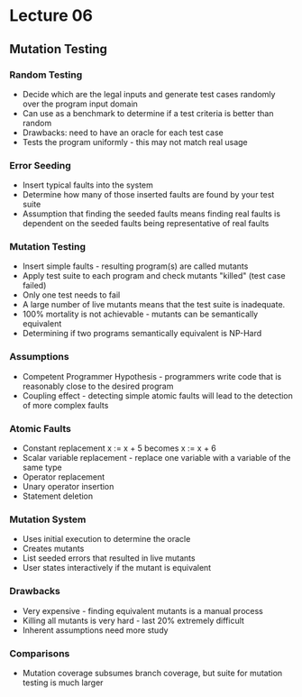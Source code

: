 # Lecture 06

## Mutation Testing

### Random Testing

* Decide which are the legal inputs and generate test cases randomly over the program
input domain
* Can use as a benchmark to determine if a test criteria is better than random
* Drawbacks: need to have an oracle for each test case
* Tests the program uniformly - this may not match real usage

### Error Seeding

* Insert typical faults into the system
* Determine how many of those inserted faults are found by your test suite
* Assumption that finding the seeded faults means finding real faults is
dependent on the seeded faults being representative of real faults

### Mutation Testing

* Insert simple faults - resulting program(s) are called mutants
* Apply test suite to each program and check mutants "killed" (test case failed)
* Only one test needs to fail
* A large number of live mutants means that the test suite is inadequate.
* 100% mortality is not achievable - mutants can be semantically equivalent
* Determining if two programs semantically equivalent is NP-Hard

### Assumptions

* Competent Programmer Hypothesis - programmers write code that is reasonably close to the
desired program
* Coupling effect - detecting simple atomic faults will lead to
the detection of more complex faults

### Atomic Faults

* Constant replacement x := x + 5 becomes x := x + 6
* Scalar variable replacement - replace one variable with a variable of the same type
* Operator replacement
* Unary operator insertion
* Statement deletion

### Mutation System

* Uses initial execution to determine the oracle
* Creates mutants
* List seeded errors that resulted in live mutants
* User states interactively if the mutant is equivalent

### Drawbacks

* Very expensive - finding equivalent mutants is a manual process
* Killing all mutants is very hard - last 20% extremely difficult
* Inherent assumptions need more study

### Comparisons

* Mutation coverage subsumes branch coverage, but suite for mutation testing is much larger
